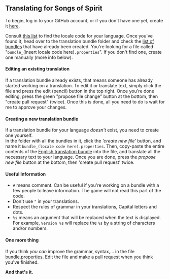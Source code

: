 ## Translating for Songs of Spirit

To begin, log in to your GitHub account, or if you don't have one yet, create it [here](https://github.com/).

Consult [this list](https://www.science.co.il/language/Locale-codes.php) to find the locale code for your language. Once you've found it, 
head over to the translation bundle folder and check the [list of bundles](https://github.com/VizardAlpha/Songs-of-Spirit-Translation/tree/main/Core/Bundles) that have already been created. 
You're looking for a file called "`bundle_`(insert locale code here)`.properties`". If you don't find one, create one manually (more info below).

#### Editing an existing translation

If a translation bundle already exists, that means someone has already started working on a translation. To edit it or translate text, simply click the file and press the edit (pencil) button in the top right. Once you're done editing, press the green "propose file change" button at the bottom, then "create pull request" (twice).
Once this is done, all you need to do is wait for me to approve your changes.

#### Creating a new translation bundle

If a translation bundle for your language *doesn't* exist, you need to create one yourself.  
In the folder with all the bundles in it, click the *'create new file'* button, and name it `bundle_(locale code here).properties`. 
Then, copy-paste the entire contents of the [English translation bundle](https://raw.githubusercontent.com/VizardAlpha/Songs-of-Spirit-Translation/main/Core/Bundles/bundle.properties) into the file, and translate all the necessary text to your language.
Once you are done, press the *propose new file* button at the bottom, then 'create pull request' twice.  

#### Useful Information

- `#` means comment. Can be useful if you're working on a bundle with a few people to leave information. The game will not read this part of the code.
- Don't use `"` in your translations.
- Respect the rules of grammar in your translations, Capital letters and dots.
- `%s` means an argument that will be replaced when the text is displayed. For example, `Version %s` will replace the `%s` by a string of characters and/or numbers.

#### One more thing
If you think *you can* improve the grammar, syntax,... in the file [bundle.properties](https://github.com/VizardAlpha/Songs-of-Spirit-Translation/blob/main/Core/Bundles/bundle.properties). Edit the file and make a pull request when you think you've finished.


**And that's it.**
